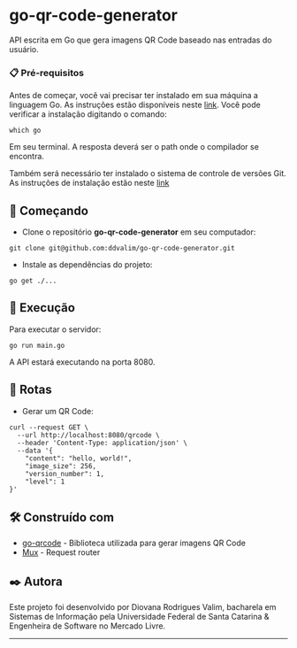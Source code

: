 # go-qr-code-generator

API escrita em Go que gera imagens QR Code baseado nas entradas do usuário.

### 📋 Pré-requisitos

Antes de começar, você vai precisar ter instalado em sua máquina a linguagem Go. As instruções estão disponíveis neste [link](https://go.dev/doc/install). Você pode verificar a instalação digitando o comando:

```
which go
```

Em seu terminal. A resposta deverá ser o path onde o compilador se encontra.

Também será necessário ter instalado o sistema de controle de versões Git. As instruções de instalação estão neste [link](https://git-scm.com/book/pt-br/v2/Come%C3%A7ando-Instalando-o-Git)

## 🚀 Começando

- Clone o repositório **go-qr-code-generator** em seu computador:

```
git clone git@github.com:ddvalim/go-qr-code-generator.git
```

- Instale as dependências do projeto:

```
go get ./...
```

## 🔧 Execução

Para executar o servidor:

```
go run main.go
```

A API estará executando na porta 8080.

## 📍 Rotas

- Gerar um QR Code:

```
curl --request GET \
  --url http://localhost:8080/qrcode \
  --header 'Content-Type: application/json' \
  --data '{
	"content": "hello, world!",
	"image_size": 256,
	"version_number": 1,
	"level": 1
}'
```

## 🛠️ Construído com

* [go-qrcode](https://pkg.go.dev/github.com/skip2/go-qrcode@v0.0.0-20200617195104-da1b6568686e) - Biblioteca utilizada para gerar imagens QR Code
* [Mux](https://pkg.go.dev/github.com/gorilla/mux) - Request router

## ✒️ Autora

Este projeto foi desenvolvido por Diovana Rodrigues Valim, bacharela em Sistemas de Informação pela Universidade Federal de Santa Catarina & Engenheira de Software no Mercado Livre.

---
